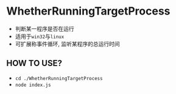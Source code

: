 # WhetherRunningTargetProcess

- 判断某一程序是否在运行
- 适用于`win32`与`linux`
- 可扩展称事件循环, 监听某程序的总运行时间

## HOW TO USE?
- `cd ./WhetherRunningTargetProcess`
- `node index.js`